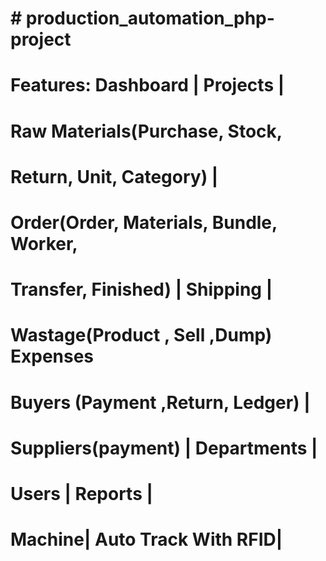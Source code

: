 # # production_automation_php-project
# Features: Dashboard | Projects | 
# Raw Materials(Purchase, Stock,
# Return, Unit, Category) | 
# Order(Order, Materials, Bundle, Worker,
# Transfer, Finished) | Shipping | 
# Wastage(Product , Sell ,Dump) Expenses
# Buyers (Payment ,Return, Ledger) | 
# Suppliers(payment) | Departments |
# Users | Reports | 
# Machine| Auto Track With RFID|
